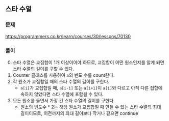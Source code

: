 ## 스타 수열
### 문제
https://programmers.co.kr/learn/courses/30/lessons/70130
### 풀이
0. 스타 수열은 교집합이 1개 이상이어야 하므로, 교집합이 어떤 원소인지를 알게 되면 스타 수열의 길이를 구할 수 있다.
1. Counter 클래스를 사용하여 ```a```의 빈도 수를 count한다.
2. 각 원소가 교집합일 때의 스타 수열의 길이를 구한다.
    - ```a[i]```가 교집합일 때, ```a[i-1]``` 또는 ```a[i+1]```이 ```a[i]```와 다르고 아직 다른 집합에 속하지 않았다면 스타 수열에 포함될 수 있다.
3. 모든 원소를 돌면서 가장 긴 스타 수열의 길이를 구한다.
    - 원소의 빈도수 * 2는 해당 원소가 교집합일 때 만들 수 있는 스타 수열의 최대 길이이므로, 이전까지의 최대 길이보다 작거나 같으면 continue